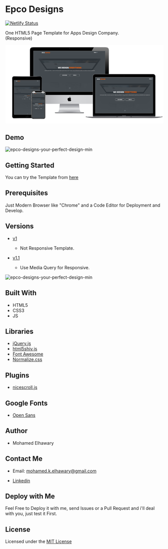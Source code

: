 # Epco Designs

[![Netlify Status](https://api.netlify.com/api/v1/badges/df8fbc23-3d5d-466f-83f4-e3c930819b39/deploy-status)](https://app.netlify.com/sites/epcodesigns/deploys) 

One HTML5 Page Template for Apps Design Company.  
(Responsive)  

![Screenshot](mockup.png)  

## Demo
 
![epco-designs-your-perfect-design-min](https://user-images.githubusercontent.com/69651552/95048822-d4f5f400-06e8-11eb-8ac6-38324b8dd76e.gif)


## Getting Started

You can try the Template from [here](https://mohamed-elhawary.github.io/epco-designs/)

## Prerequisites

Just Modern Browser like "Chrome" and a Code Editor for Deployment and Develop.  

## Versions  

* [v1](https://github.com/Mohamed-Elhawary/epco-designs/tree/v1)  

   - Not Responsive Template.  

* [v1.1](https://github.com/Mohamed-Elhawary/epco-designs/tree/v1.1)  

   - Use Media Query for Responsive.  

![epco-designs-your-perfect-design-min](https://user-images.githubusercontent.com/69651552/95122570-fee30100-0750-11eb-80e3-33c58643d5bd.gif)



## Built With

* HTML5
* CSS3
* JS  

## Libraries  

* [jQuery.js](https://jquery.com/)
* [html5shiv.js](https://github.com/aFarkas/html5shiv)
* [Font Awesome](https://fontawesome.com/)  
* [Normalize.css](https://necolas.github.io/normalize.css/)
  
## Plugins 

* [nicescroll.js](https://nicescroll.areaaperta.com/)  

## Google Fonts  

* [Open Sans](https://fonts.google.com/specimen/Open+Sans) 

## Author

* Mohamed Elhawary  

## Contact Me  

* Email: mohamed.k.elhawary@gmail.com  

* [Linkedin](https://www.linkedin.com/in/mohamed-elhawary14/) 

## Deploy with Me

Feel Free to Deploy it with me, send Issues or a Pull Request and i'll deal with you, just test it First.

## License

Licensed under the [MIT License](LICENSE)


